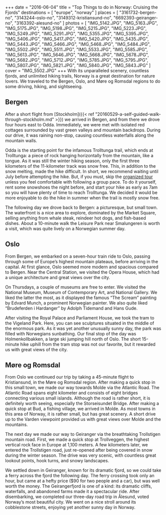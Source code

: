 +++
date    = "2016-06-04"
title   = "Top Things to do in Norway: Cruising the Fjords"
destinations = [ "europe", "norway" ]
places  = [
  "3161732-bergen-no", "3143244-oslo-no", "3149312-kristiansund-no",
  "6692393-geiranger-no", "3163392-alesund-no"
]
photos = [
  "IMG_5142.JPG", "IMG_5163.JPG", "IMG_5175.JPG", "IMG_5198.JPG", "IMG_5215.JPG",
  "IMG_5223.JPG", "IMG_5249.JPG", "IMG_5291.JPG", "IMG_5355.JPG", "IMG_5395.JPG",
  "IMG_5406.JPG", "IMG_5417.JPG", "IMG_5420.JPG", "IMG_5435.JPG", "IMG_5443.JPG",
  "IMG_5466.JPG", "IMG_5468.JPG", "IMG_5484.JPG", "IMG_5502.JPG", "IMG_5511.JPG",
  "IMG_5533.JPG", "IMG_5585.JPG", "IMG_5613.JPG", "IMG_5646.JPG", "IMG_5668.JPG",
  "IMG_5678.JPG", "IMG_5682.JPG", "IMG_5712.JPG", "IMG_5785.JPG", "IMG_5795.JPG",
  "IMG_5807.JPG", "IMG_5821.JPG", "IMG_5840.JPG", "IMG_5843.JPG"
]
cover = "IMG_5502.JPG"
+++
With its unparalleled scenery, countless fjords, and unlimited hiking trails, Norway is a great destination for nature lovers. We traveled to the Bergen, Oslo, and Møre og Romsdal regions to do some driving, hiking, and sightseeing.
<!--more-->

## Bergen
After a short flight from [Stockholm]({{< ref "20160529-a-self-guided-walk-through-stockholm.md" >}}) we arrived in Bergen, and from there we drove four hours east to Odda. Immediately, we were met with isolated red cottages surrounded by vast green valleys and mountain backdrops. During our drive, it was raining non-stop, causing countless waterfalls along the mountain walls.

Odda is the starting point for the infamous Trolltunga trail, which ends at Trolltunga: a piece of rock hanging horizontally from the mountain, like a tongue. As it was still the winter hiking season, only the first three kilometers of the 11-kilometer track was snow free. This, in addition to the snow melting, made the hike difficult. In short, we recommend waiting until July before attempting the hike. But, if you must, skip the [organized tour](http://trolltunga-active.com/) unless you feel comfortable with following a group pace. To do it yourself, rent some snowshoes the night before, and start your hike as early as 7am so you will have plenty of time to reach Trolltunga. We decided it would be more enjoyable to do the hike in summer when the trail is mostly snow free.

The following day we drove back to Bergen: a picturesque, but small town. The waterfront is a nice area to explore, dominated by the Market Square, selling anything from whale steak, reindeer hot dogs, and fish-based dishes. About a 10-minute walk the Leisure Park near Smalungeren is worth a visit, which was quite lively on a Norwegian summer day.

## Oslo
From Bergen, we embarked on a seven-hour train ride to Oslo, passing through some of Europe’s highest mountain plateaus, before arriving in the capital. At first glance, Oslo seemed more modern and spacious compared to Bergen. Near the Central Station, we visited the Opera House, which had a unique architecture and great views over the city.

On Thursdays, a couple of museums are free to enter. We visited the National Museum, Museum of Contemporary Art, and National Gallery. We liked the latter the most, as it displayed the famous “The Scream” painting by Edvard Munch, a prominent Norwegian painter. We also quite liked “Brudeferden i Hardanger” by Adolph Tidemand and Hans Gude.

After visiting the Royal Palace and Parliament House, we took the tram to the Vigeland Park. Here, you can see sculptures situated in the middle of the enormous park. As it was yet another unusually sunny day, the park was filled with Norwegians sunbathing. Our final stop of the day was Holmenkollbakken, a large ski jumping hill north of Oslo. The short 15-minute hike uphill from the tram stop was not our favorite, but it rewarded us with great views of the city.

## Møre og Romsdal
From Oslo we continued our trip by taking a 45-minute flight to Kristiansund, in the Møre og Romsdal region. After making a quick stop in this small town, we made our way towards Molde via the Atlantic Road. The Atlantic Road spans eight kilometer and consists of eight bridges connecting various small islands. Although the road is rather short, it is definitely worth seeing, especially the Storseisundet Bridge. After making a quick stop at Bud, a fishing village, we arrived in Molde. As most towns in this area of Norway, it is rather small, but has great scenery. A short drive up to the Varden viewpoint provided us with great views over Molde and the mountains.

The next day we made our way to Geiranger via the breathtaking Trollstigen mountain road. First, we made a quick stop at Trollveggen, the highest vertical rock face in Europe at 1,100 meters. A few kilometers later, we entered the Trollstigen road, just re-opened after being covered in snow during the winter season. The drive was very scenic, with countless great lookout points, hook turns, and snowy landscapes.

We settled down in Geiranger, known for its dramatic fjord, so we could take a ferry across the fjord the following day. The ferry crossing took only an hour, but came at a hefty price ($90 for two people and a car), but was well worth the money. The Geirangerfjord is one of a kind: its dramatic cliffs, waterfalls, and abandoned farms made it a spectacular ride. After disembarking, we completed our three-day road trip in Ålesund, voted Norway’s most beautiful city. We went on a nice stroll around its cobblestone streets, enjoying yet another sunny day in Norway.